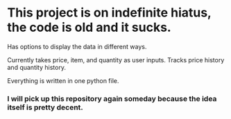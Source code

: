 # This project is on indefinite hiatus, the code is old and it sucks.

Has options to display the data in different ways.

Currently takes price, item, and quantity as user inputs. Tracks price history and quantity history.

Everything is written in one python file.

### I will pick up this repository again someday because the idea itself is pretty decent.
